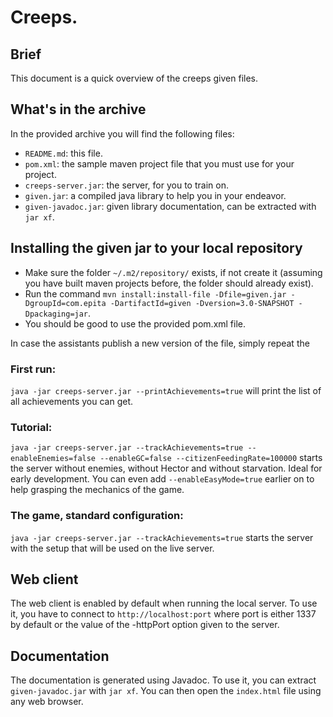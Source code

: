 # Creeps.

## Brief

This document is a quick overview of the creeps given files.

## What's in the archive

In the provided archive you will find the following files:

  * `README.md`: this file.
  * `pom.xml`: the sample maven project file that you must use for your project.
  * `creeps-server.jar`: the server, for you to train on.
  * `given.jar`: a compiled java library to help you in your endeavor.
  * `given-javadoc.jar`: given library documentation, can be extracted with `jar xf`.

## Installing the given jar to your local repository

  * Make sure the folder `~/.m2/repository/` exists,  if not create it
    (assuming you have built maven projects before, the folder should already
    exist).
  * Run the command `mvn install:install-file -Dfile=given.jar -DgroupId=com.epita -DartifactId=given -Dversion=3.0-SNAPSHOT -Dpackaging=jar`.
  * You should be good to use the provided pom.xml file.

In case the assistants publish a new version of the file, simply repeat the

### First run:

`java -jar creeps-server.jar --printAchievements=true` will print
the list of all achievements you can get.

### Tutorial:

`java -jar creeps-server.jar --trackAchievements=true --enableEnemies=false --enableGC=false --citizenFeedingRate=100000`
starts the server without enemies, without Hector and without starvation.
Ideal for early development. You can even add `--enableEasyMode=true` earlier
on to help grasping the mechanics of the game.

### The game, standard configuration:

`java -jar creeps-server.jar --trackAchievements=true`
starts the server with the setup that will be used on the live server.

## Web client

The web client is enabled by default when running the local server.
To use it, you have to connect to `http://localhost:port` where port is
either 1337 by default or the value of the -httpPort option given to the
server.

## Documentation

The documentation is generated using Javadoc.
To use it, you can extract `given-javadoc.jar` with `jar xf`.
You can then open the `index.html` file using any web browser.


